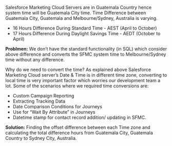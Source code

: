 Salesforce Marketing Cloud Servers are in Guatemala Country hence system time will be Guatemala City time. Time Difference between Guatemala City, Guatemala and Melbourne/Sydney, Australia is varying. 
* 16 Hours Difference During Standard Time - AEST (April to October) 
* 17 Hours Difference During Daylight Savings Time - AEDT (October to April)  

**Problmen:**
We don’t have the standard functionality (in SQL) which consider above difference and converts the SFMC system time to Melbourne/Sydney time without any difference.

Why do we need to convert the time?
As explained above Salesforce Marketing Cloud server’s Date & Time is in different time zone, converting to local time is very important  factor which worries our development team a lot. Some of the scenarios where we required time conversions are:
* Custom Campaign Reporting
* Extracting Tracking Data
* Date Comparison Conditions for Journeys
* Use for “Wait By Attribute” in Journeys
* Datetime stamp for contact record addition/ updating in SFMC.

**Solution:**
Finding the offset difference between each Time zone and calculating the total difference hours from Guatemala City, Guatemala Country to Sydney City, Australia.


